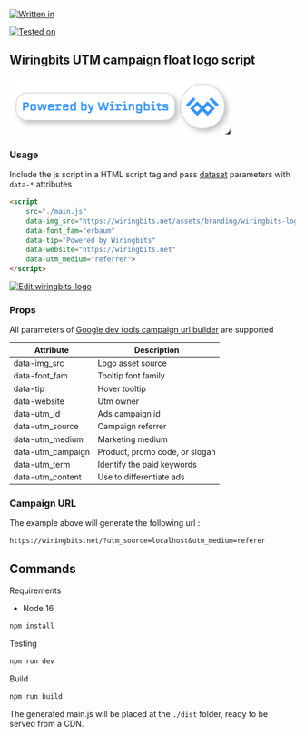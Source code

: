 [![Written in](https://badgen.net/badge/Written%20in/Typescript/blue?icon=typescript)](https://www.typescriptlang.org)

[![Tested on](https://badgen.net/badge/Tested%20on/Chrome/purple?icon=chrome)](https://www.google.com/chrome)

## Wiringbits UTM campaign float logo script

![hover_screenshot](/docs/onHover.png)

### Usage
Include the js script in a HTML script tag and pass [dataset](https://developer.mozilla.org/en-US/docs/Web/API/HTMLElement/dataset) parameters with `data-*` attributes

```html
<script 
    src="./main.js" 
    data-img_src="https://wiringbits.net/assets/branding/wiringbits-logo-mark-full-color-rgb.svg"
    data-font_fam="erbaum"
    data-tip="Powered by Wiringbits"
    data-website="https://wiringbits.net"
    data-utm_medium="referrer">
</script>
```

[![Edit wiringbits-logo](https://codesandbox.io/static/img/play-codesandbox.svg)](https://codesandbox.io/s/github/saulpalv/wiringbits-logo/tree/master/?fontsize=14&hidenavigation=1&theme=dark)

### Props
All parameters of [Google dev tools campaign url builder](https://ga-dev-tools.web.app/ga4/campaign-url-builder/) are supported

|Attribute         |Description                      |
|-                 |-                                |
|data-img_src      |Logo asset source                |
|data-font_fam     |Tooltip font family
|data-tip          |Hover tooltip                    |
|data-website      |Utm owner                        |
|data-utm_id       |Ads campaign id                  |
|data-utm_source   |Campaign referrer                |
|data-utm_medium   |Marketing medium                 |
|data-utm_campaign |Product, promo code, or slogan   |
|data-utm_term     |Identify the paid keywords       |
|data-utm_content  |Use to differentiate ads         |


### Campaign URL

The example above will generate the following url : 

```
https://wiringbits.net/?utm_source=localhost&utm_medium=referer
```

## Commands

Requirements
* Node 16

```bash
npm install
```
Testing
```bash
npm run dev
```
Build
```bash
npm run build
```
The generated main.js will be placed at the `./dist` folder, ready to be served from a CDN.